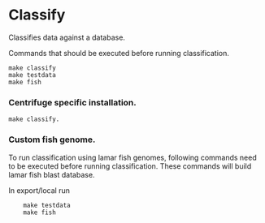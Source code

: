 # Classify

Classifies data against a database.

Commands that should be executed before running classification.

    make classify
    make testdata
    make fish


### Centrifuge specific installation.

    make classify.


### Custom fish genome.

To run classification using lamar fish genomes, following commands need to be executed before running classification.
These commands will build lamar fish blast database.

In export/local  run

        make testdata
        make fish



